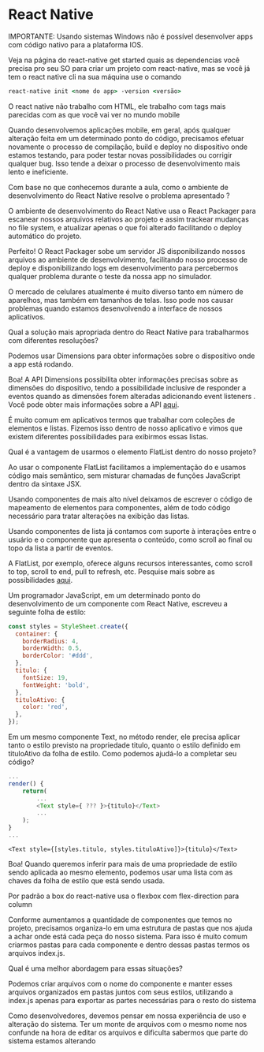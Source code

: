 # React Native

IMPORTANTE: Usando sistemas Windows não é possível desenvolver apps com código nativo para a plataforma IOS.

Veja na página do react-native get started quais as dependencias você precisa pro seu SO para criar um projeto com react-native, mas se você já tem o react native cli na sua máquina use o comando

```cmd
react-native init <nome do app> -version <versão>
```

O react native não trabalho com HTML, ele trabalho com tags mais parecidas com as que você vai ver no mundo mobile

Quando desenvolvemos aplicações mobile, em geral, após qualquer alteração feita em um determinado ponto do código, precisamos efetuar novamente o processo de compilação, build e deploy no dispositivo onde estamos testando, para poder testar novas possibilidades ou corrigir qualquer bug. Isso tende a deixar o processo de desenvolvimento mais lento e ineficiente.

Com base no que conhecemos durante a aula, como o ambiente de desenvolvimento do React Native resolve o problema apresentado ?

O ambiente de desenvolvimento do React Native usa o React Packager para escanear nossos arquivos relativos ao projeto e assim trackear mudanças no file system, e atualizar apenas o que foi alterado facilitando o deploy automático do projeto.

Perfeito! O React Packager sobe um servidor JS disponibilizando nossos arquivos ao ambiente de desenvolvimento, facilitando nosso processo de deploy e disponibilizando logs em desenvolvimento para percebermos qualquer problema durante o teste da nossa app no simulador.

O mercado de celulares atualmente é muito diverso tanto em número de aparelhos, mas também em tamanhos de telas. Isso pode nos causar problemas quando estamos desenvolvendo a interface de nossos aplicativos.

Qual a solução mais apropriada dentro do React Native para trabalharmos com diferentes resoluções?

Podemos usar Dimensions para obter informações sobre o dispositivo onde a app está rodando.

Boa! A API Dimensions possibilita obter informações precisas sobre as dimensões do dispositivo, tendo a possibilidade inclusive de responder a eventos quando as dimensões forem alteradas adicionando event listeners . Você pode obter mais informações sobre a API [aqui](https://reactnative.dev/docs/dimensions).

É muito comum em aplicativos termos que trabalhar com coleções de elementos e listas. Fizemos isso dentro de nosso aplicativo e vimos que existem diferentes possibilidades para exibirmos essas listas.

Qual é a vantagem de usarmos o elemento FlatList dentro do nosso projeto?

Ao usar o componente FlatList facilitamos a implementação do e usamos código mais semântico, sem misturar chamadas de funções JavaScript dentro da sintaxe JSX.

Usando componentes de mais alto nível deixamos de escrever o código de mapeamento de elementos para componentes, além de todo código necessário para tratar alterações na exibição das listas.

Usando componentes de lista já contamos com suporte à interações entre o usuário e o componente que apresenta o conteúdo, como scroll ao final ou topo da lista a partir de eventos.

A FlatList, por exemplo, oferece alguns recursos interessantes, como scroll to top, scroll to end, pull to refresh, etc. Pesquise mais sobre as possibilidades [aqui](https://reactnative.dev/docs/flatlist).

Um programador JavaScript, em um determinado ponto do desenvolvimento de um componente com React Native, escreveu a seguinte folha de estilo:

```js
const styles = StyleSheet.create({
  container: {
    borderRadius: 4,
    borderWidth: 0.5,
    borderColor: '#ddd',
  },
  titulo: {
    fontSize: 19,
    fontWeight: 'bold',
  },
  tituloAtivo: {
    color: 'red',
  },
});
```

Em um mesmo componente Text, no método render, ele precisa aplicar tanto o estilo previsto na propriedade titulo, quanto o estilo definido em tituloAtivo da folha de estilo. Como podemos ajudá-lo a completar seu código?

```js
...
render() {
    return(
        ...
        <Text style={ ??? }>{titulo}</Text>
        ...
    );
}
...
```

`<Text style={[styles.titulo, styles.tituloAtivo]}>{titulo}</Text>`

Boa! Quando queremos inferir para mais de uma propriedade de estilo sendo aplicada ao mesmo elemento, podemos usar uma lista com as chaves da folha de estilo que está sendo usada.

Por padrão a box do react-native usa o flexbox com flex-direction para column

Conforme aumentamos a quantidade de componentes que temos no projeto, precisamos organiza-lo em uma estrutura de pastas que nos ajuda a achar onde está cada peça do nosso sistema. Para isso é muito comum criarmos pastas para cada componente e dentro dessas pastas termos os arquivos index.js.

Qual é uma melhor abordagem para essas situações?

Podemos criar arquivos com o nome do componente e manter esses arquivos organizados em pastas juntos com seus estilos, utilizando a index.js apenas para exportar as partes necessárias para o resto do sistema

Como desenvolvedores, devemos pensar em nossa experiência de uso e alteração do sistema. Ter um monte de arquivos com o mesmo nome nos confunde na hora de editar os arquivos e dificulta sabermos que parte do sistema estamos alterando
